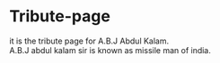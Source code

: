 # Tribute-page
it is the tribute page for A.B.J Abdul Kalam.
<br>
A.B.J abdul kalam sir is known as missile man of india.
